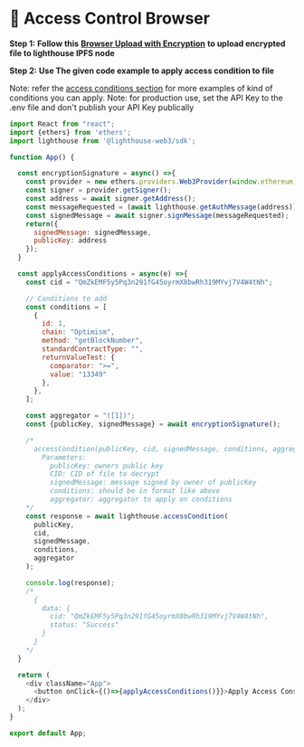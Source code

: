 # 🔑 Access Control Browser

**Step 1:** **Follow this** [**Browser Upload with Encryption**](https://docs.lighthouse.storage/lighthouse-1/lighthouse-sdk/code-examples/browser-frontend/browser-with-encryption) **to upload encrypted file to lighthouse IPFS node**&#x20;

**Step 2:** **Use The given code example to apply access condition to file**&#x20;

Note: refer the [access conditions section](https://docs.lighthouse.storage/lighthouse-1/lighthouse-sdk/code-examples/access-conditions) for more examples of kind of conditions you can apply.
Note: for production use, set the API Key to the .env file and don't publish your API Key publically

```javascript
import React from "react";
import {ethers} from 'ethers';
import lighthouse from '@lighthouse-web3/sdk';

function App() {

  const encryptionSignature = async() =>{
    const provider = new ethers.providers.Web3Provider(window.ethereum);
    const signer = provider.getSigner();
    const address = await signer.getAddress();
    const messageRequested = (await lighthouse.getAuthMessage(address)).data.message;
    const signedMessage = await signer.signMessage(messageRequested);
    return({
      signedMessage: signedMessage,
      publicKey: address
    });
  }

  const applyAccessConditions = async(e) =>{
    const cid = "QmZkEMF5y5Pq3n291fG45oyrmX8bwRh319MYvj7V4W4tNh";

    // Conditions to add
    const conditions = [
      {
        id: 1,
        chain: "Optimism",
        method: "getBlockNumber",
        standardContractType: "",
        returnValueTest: {
          comparator: ">=",
          value: "13349"
        },
      },
    ];

    const aggregator = "([1])";
    const {publicKey, signedMessage} = await encryptionSignature();

    /*
      accessCondition(publicKey, cid, signedMessage, conditions, aggregator)
        Parameters:
          publicKey: owners public key
          CID: CID of file to decrypt
          signedMessage: message signed by owner of publicKey
          conditions: should be in format like above
          aggregator: aggregator to apply on conditions
    */
    const response = await lighthouse.accessCondition(
      publicKey,
      cid,
      signedMessage,
      conditions,
      aggregator
    );

    console.log(response);
    /*
      {
        data: {
          cid: "QmZkEMF5y5Pq3n291fG45oyrmX8bwRh319MYvj7V4W4tNh",
          status: "Success"
        }
      }
    */
  }

  return (
    <div className="App">
      <button onClick={()=>{applyAccessConditions()}}>Apply Access Consitions</button>
    </div>
  );
}

export default App;
```
